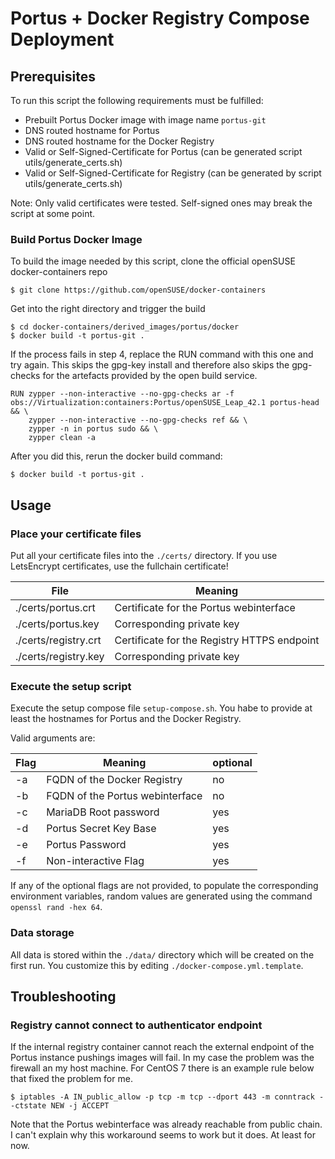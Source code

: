 # Portus + Docker Registry Compose Deployment

## Prerequisites

To run this script the following requirements must be fulfilled:

- Prebuilt Portus Docker image with image name `portus-git`
- DNS routed hostname for Portus
- DNS routed hostname for the Docker Registry
- Valid or Self-Signed-Certificate for Portus (can be generated script utils/generate_certs.sh)
- Valid or Self-Signed-Certificate for Registry (can be generated by script utils/generate_certs.sh)

Note: Only valid certificates were tested. Self-signed ones may break the script at some point.


### Build Portus Docker Image

To build the image needed by this script, clone the official openSUSE docker-containers repo

```
$ git clone https://github.com/openSUSE/docker-containers
```

Get into the right directory and trigger the build

```
$ cd docker-containers/derived_images/portus/docker
$ docker build -t portus-git .
```

If the process fails in step 4, replace the RUN command with this one and try again.
This skips the gpg-key install and therefore also skips the gpg-checks for the artefacts provided by the open build service.

```
RUN zypper --non-interactive --no-gpg-checks ar -f obs://Virtualization:containers:Portus/openSUSE_Leap_42.1 portus-head && \
    zypper --non-interactive --no-gpg-checks ref && \
    zypper -n in portus sudo && \
    zypper clean -a
```

After you did this, rerun the docker build command:
```
$ docker build -t portus-git .
```

## Usage

### Place your certificate files

Put all your certificate files into the `./certs/` directory.
If you use LetsEncrypt certificates, use the fullchain certificate!

|      File          |   Meaning                                   |
|--------------------|---------------------------------------------|
|./certs/portus.crt  | Certificate for the Portus webinterface     |
|./certs/portus.key  | Corresponding private key                   |
|./certs/registry.crt| Certificate for the Registry HTTPS endpoint |
|./certs/registry.key| Corresponding private key                   |

### Execute the setup script

Execute the setup compose file `setup-compose.sh`. You habe to provide at least the hostnames for Portus and the Docker Registry.

Valid arguments are:

|Flag| Meaning                         |optional|
|----|---------------------------------|--------|
| -a | FQDN of the Docker Registry     | no     |
| -b | FQDN of the Portus webinterface | no     |
| -c | MariaDB Root password           | yes    |
| -d | Portus Secret Key Base          | yes    |
| -e | Portus Password                 | yes    |
| -f | Non-interactive Flag            | yes    |

If any of the optional flags are not provided, to populate the corresponding environment variables, random values are generated using the command `openssl rand -hex 64`.

### Data storage
All data is stored within the `./data/` directory which will be created on the first run. You customize this by editing `./docker-compose.yml.template`.

## Troubleshooting

### Registry cannot connect to authenticator endpoint

If the internal registry container cannot reach the external endpoint of the Portus instance pushings images will fail.
In my case the problem was the firewall an my host machine. For CentOS 7 there is an example rule below that fixed the problem for me.

```
$ iptables -A IN_public_allow -p tcp -m tcp --dport 443 -m conntrack --ctstate NEW -j ACCEPT
```

Note that the Portus webinterface was already reachable from public chain. I can't explain why this workaround seems to work but it does. At least for now.
